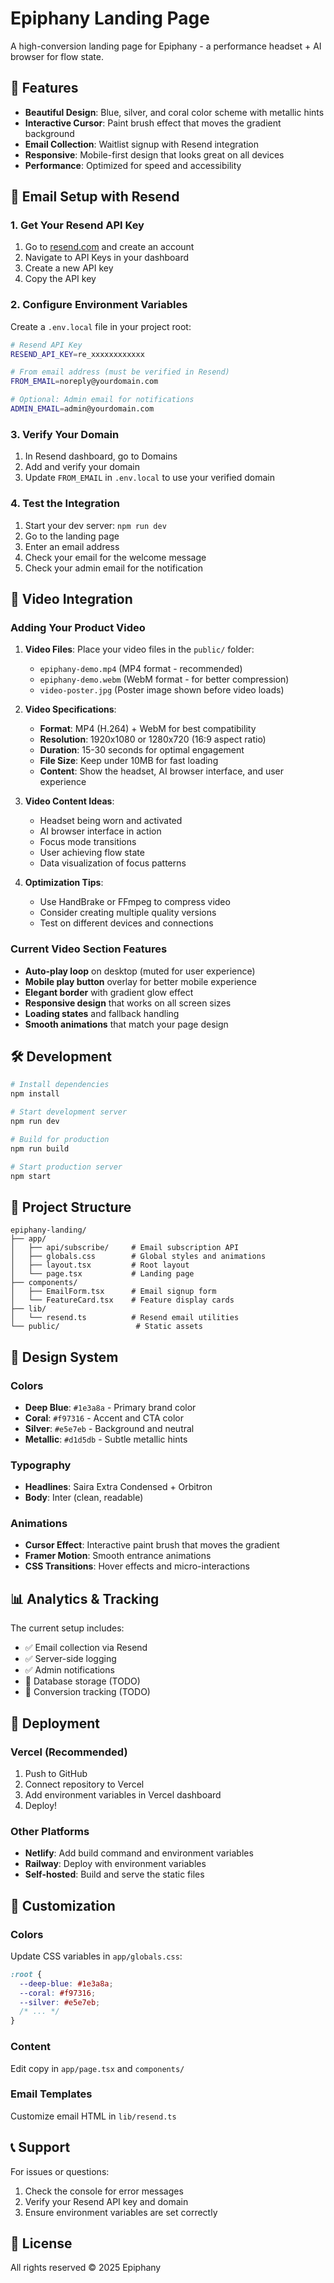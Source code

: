 # Epiphany Landing Page

A high-conversion landing page for Epiphany - a performance headset + AI browser for flow state.

## 🚀 Features

- **Beautiful Design**: Blue, silver, and coral color scheme with metallic hints
- **Interactive Cursor**: Paint brush effect that moves the gradient background
- **Email Collection**: Waitlist signup with Resend integration
- **Responsive**: Mobile-first design that looks great on all devices
- **Performance**: Optimized for speed and accessibility

## 📧 Email Setup with Resend

### 1. Get Your Resend API Key

1. Go to [resend.com](https://resend.com) and create an account
2. Navigate to API Keys in your dashboard
3. Create a new API key
4. Copy the API key

### 2. Configure Environment Variables

Create a `.env.local` file in your project root:

```bash
# Resend API Key
RESEND_API_KEY=re_xxxxxxxxxxxx

# From email address (must be verified in Resend)
FROM_EMAIL=noreply@yourdomain.com

# Optional: Admin email for notifications
ADMIN_EMAIL=admin@yourdomain.com
```

### 3. Verify Your Domain

1. In Resend dashboard, go to Domains
2. Add and verify your domain
3. Update `FROM_EMAIL` in `.env.local` to use your verified domain

### 4. Test the Integration

1. Start your dev server: `npm run dev`
2. Go to the landing page
3. Enter an email address
4. Check your email for the welcome message
5. Check your admin email for the notification

## 🎥 Video Integration

### Adding Your Product Video

1. **Video Files**: Place your video files in the `public/` folder:
   - `epiphany-demo.mp4` (MP4 format - recommended)
   - `epiphany-demo.webm` (WebM format - for better compression)
   - `video-poster.jpg` (Poster image shown before video loads)

2. **Video Specifications**:
   - **Format**: MP4 (H.264) + WebM for best compatibility
   - **Resolution**: 1920x1080 or 1280x720 (16:9 aspect ratio)
   - **Duration**: 15-30 seconds for optimal engagement
   - **File Size**: Keep under 10MB for fast loading
   - **Content**: Show the headset, AI browser interface, and user experience

3. **Video Content Ideas**:
   - Headset being worn and activated
   - AI browser interface in action
   - Focus mode transitions
   - User achieving flow state
   - Data visualization of focus patterns

4. **Optimization Tips**:
   - Use HandBrake or FFmpeg to compress video
   - Consider creating multiple quality versions
   - Test on different devices and connections

### Current Video Section Features

- **Auto-play loop** on desktop (muted for user experience)
- **Mobile play button** overlay for better mobile experience
- **Elegant border** with gradient glow effect
- **Responsive design** that works on all screen sizes
- **Loading states** and fallback handling
- **Smooth animations** that match your page design

## 🛠️ Development

```bash
# Install dependencies
npm install

# Start development server
npm run dev

# Build for production
npm run build

# Start production server
npm start
```

## 📁 Project Structure

```
epiphany-landing/
├── app/
│   ├── api/subscribe/     # Email subscription API
│   ├── globals.css        # Global styles and animations
│   ├── layout.tsx         # Root layout
│   └── page.tsx           # Landing page
├── components/
│   ├── EmailForm.tsx      # Email signup form
│   └── FeatureCard.tsx    # Feature display cards
├── lib/
│   └── resend.ts          # Resend email utilities
└── public/                 # Static assets
```

## 🎨 Design System

### Colors
- **Deep Blue**: `#1e3a8a` - Primary brand color
- **Coral**: `#f97316` - Accent and CTA color
- **Silver**: `#e5e7eb` - Background and neutral
- **Metallic**: `#d1d5db` - Subtle metallic hints

### Typography
- **Headlines**: Saira Extra Condensed + Orbitron
- **Body**: Inter (clean, readable)

### Animations
- **Cursor Effect**: Interactive paint brush that moves the gradient
- **Framer Motion**: Smooth entrance animations
- **CSS Transitions**: Hover effects and micro-interactions

## 📊 Analytics & Tracking

The current setup includes:
- ✅ Email collection via Resend
- ✅ Server-side logging
- ✅ Admin notifications
- 🔄 Database storage (TODO)
- 🔄 Conversion tracking (TODO)

## 🚀 Deployment

### Vercel (Recommended)
1. Push to GitHub
2. Connect repository to Vercel
3. Add environment variables in Vercel dashboard
4. Deploy!

### Other Platforms
- **Netlify**: Add build command and environment variables
- **Railway**: Deploy with environment variables
- **Self-hosted**: Build and serve the static files

## 🔧 Customization

### Colors
Update CSS variables in `app/globals.css`:
```css
:root {
  --deep-blue: #1e3a8a;
  --coral: #f97316;
  --silver: #e5e7eb;
  /* ... */
}
```

### Content
Edit copy in `app/page.tsx` and `components/`

### Email Templates
Customize email HTML in `lib/resend.ts`

## 📞 Support

For issues or questions:
1. Check the console for error messages
2. Verify your Resend API key and domain
3. Ensure environment variables are set correctly

## 📄 License

All rights reserved © 2025 Epiphany
